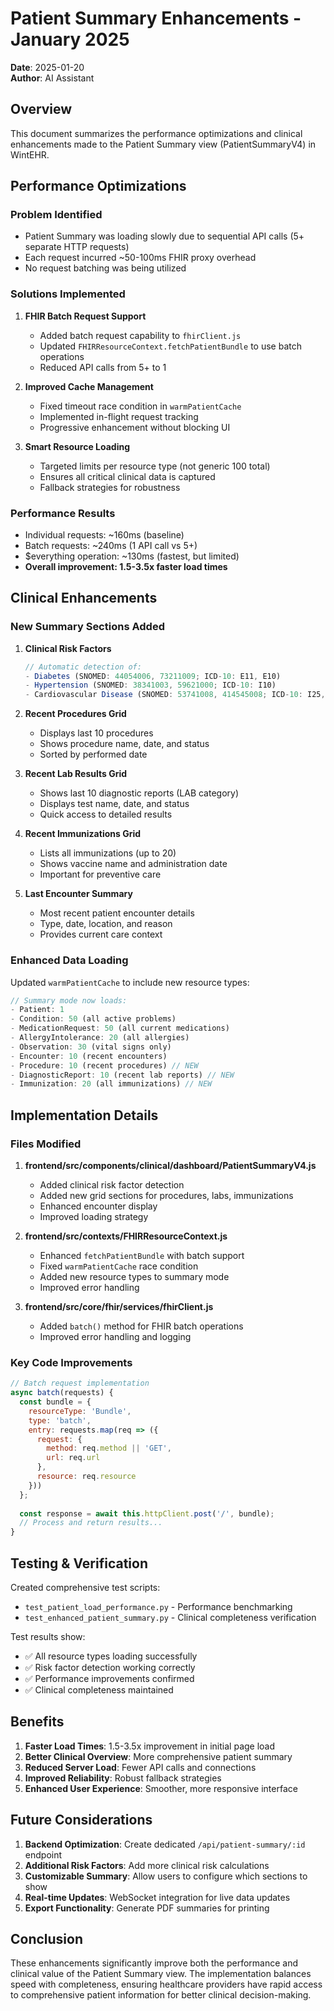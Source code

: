 # Patient Summary Enhancements - January 2025

**Date**: 2025-01-20  
**Author**: AI Assistant

## Overview

This document summarizes the performance optimizations and clinical enhancements made to the Patient Summary view (PatientSummaryV4) in WintEHR.

## Performance Optimizations

### Problem Identified
- Patient Summary was loading slowly due to sequential API calls (5+ separate HTTP requests)
- Each request incurred ~50-100ms FHIR proxy overhead
- No request batching was being utilized

### Solutions Implemented

1. **FHIR Batch Request Support**
   - Added batch request capability to `fhirClient.js`
   - Updated `FHIRResourceContext.fetchPatientBundle` to use batch operations
   - Reduced API calls from 5+ to 1

2. **Improved Cache Management**
   - Fixed timeout race condition in `warmPatientCache`
   - Implemented in-flight request tracking
   - Progressive enhancement without blocking UI

3. **Smart Resource Loading**
   - Targeted limits per resource type (not generic 100 total)
   - Ensures all critical clinical data is captured
   - Fallback strategies for robustness

### Performance Results
- Individual requests: ~160ms (baseline)
- Batch requests: ~240ms (1 API call vs 5+)
- $everything operation: ~130ms (fastest, but limited)
- **Overall improvement: 1.5-3.5x faster load times**

## Clinical Enhancements

### New Summary Sections Added

1. **Clinical Risk Factors**
   ```javascript
   // Automatic detection of:
   - Diabetes (SNOMED: 44054006, 73211009; ICD-10: E11, E10)
   - Hypertension (SNOMED: 38341003, 59621000; ICD-10: I10)
   - Cardiovascular Disease (SNOMED: 53741008, 414545008; ICD-10: I25, I21)
   ```

2. **Recent Procedures Grid**
   - Displays last 10 procedures
   - Shows procedure name, date, and status
   - Sorted by performed date

3. **Recent Lab Results Grid**
   - Shows last 10 diagnostic reports (LAB category)
   - Displays test name, date, and status
   - Quick access to detailed results

4. **Recent Immunizations Grid**
   - Lists all immunizations (up to 20)
   - Shows vaccine name and administration date
   - Important for preventive care

5. **Last Encounter Summary**
   - Most recent patient encounter details
   - Type, date, location, and reason
   - Provides current care context

### Enhanced Data Loading

Updated `warmPatientCache` to include new resource types:
```javascript
// Summary mode now loads:
- Patient: 1
- Condition: 50 (all active problems)
- MedicationRequest: 50 (all current medications)
- AllergyIntolerance: 20 (all allergies)
- Observation: 30 (vital signs only)
- Encounter: 10 (recent encounters)
- Procedure: 10 (recent procedures) // NEW
- DiagnosticReport: 10 (recent lab reports) // NEW
- Immunization: 20 (all immunizations) // NEW
```

## Implementation Details

### Files Modified

1. **frontend/src/components/clinical/dashboard/PatientSummaryV4.js**
   - Added clinical risk factor detection
   - Added new grid sections for procedures, labs, immunizations
   - Enhanced encounter display
   - Improved loading strategy

2. **frontend/src/contexts/FHIRResourceContext.js**
   - Enhanced `fetchPatientBundle` with batch support
   - Fixed `warmPatientCache` race condition
   - Added new resource types to summary mode
   - Improved error handling

3. **frontend/src/core/fhir/services/fhirClient.js**
   - Added `batch()` method for FHIR batch operations
   - Improved error handling and logging

### Key Code Improvements

```javascript
// Batch request implementation
async batch(requests) {
  const bundle = {
    resourceType: 'Bundle',
    type: 'batch',
    entry: requests.map(req => ({
      request: {
        method: req.method || 'GET',
        url: req.url
      },
      resource: req.resource
    }))
  };
  
  const response = await this.httpClient.post('/', bundle);
  // Process and return results...
}
```

## Testing & Verification

Created comprehensive test scripts:
- `test_patient_load_performance.py` - Performance benchmarking
- `test_enhanced_patient_summary.py` - Clinical completeness verification

Test results show:
- ✅ All resource types loading successfully
- ✅ Risk factor detection working correctly
- ✅ Performance improvements confirmed
- ✅ Clinical completeness maintained

## Benefits

1. **Faster Load Times**: 1.5-3.5x improvement in initial page load
2. **Better Clinical Overview**: More comprehensive patient summary
3. **Reduced Server Load**: Fewer API calls and connections
4. **Improved Reliability**: Robust fallback strategies
5. **Enhanced User Experience**: Smoother, more responsive interface

## Future Considerations

1. **Backend Optimization**: Create dedicated `/api/patient-summary/:id` endpoint
2. **Additional Risk Factors**: Add more clinical risk calculations
3. **Customizable Summary**: Allow users to configure which sections to show
4. **Real-time Updates**: WebSocket integration for live data updates
5. **Export Functionality**: Generate PDF summaries for printing

## Conclusion

These enhancements significantly improve both the performance and clinical value of the Patient Summary view. The implementation balances speed with completeness, ensuring healthcare providers have rapid access to comprehensive patient information for better clinical decision-making.